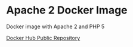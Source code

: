 # Apache 2 Docker Image
Docker image with Apache 2 and PHP 5

[Docker Hub Public Repository](https://hub.docker.com/r/julianlab/apache2/)
